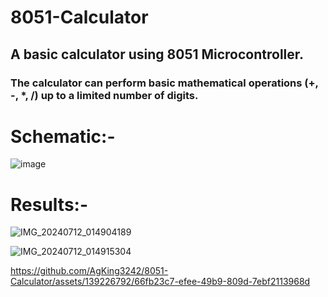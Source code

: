 # 8051-Calculator
## A basic calculator using 8051 Microcontroller.
### The calculator can perform basic mathematical operations (+, -, *, /) up to a limited number of digits.

# Schematic:- 

![image](https://github.com/AgKing3242/8051-Calculator/assets/139226792/59995e38-a2ba-4cdc-b414-9513cb9e665d)

# Results:-

![IMG_20240712_014904189](https://github.com/AgKing3242/8051-Calculator/assets/139226792/662a6f16-f5fa-430f-8dd1-4667c70f7c75)

![IMG_20240712_014915304](https://github.com/AgKing3242/8051-Calculator/assets/139226792/c92a25cf-9fa9-4445-acce-0ea2ce2f0731)

https://github.com/AgKing3242/8051-Calculator/assets/139226792/66fb23c7-efee-49b9-809d-7ebf2113968d

